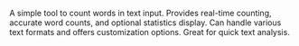 A simple tool to count words in text input. Provides real-time counting, accurate word counts, and optional statistics display. Can handle various text formats and offers customization options. Great for quick text analysis.



